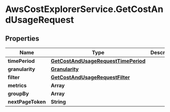 # AwsCostExplorerService.GetCostAndUsageRequest

## Properties

Name | Type | Description | Notes
------------ | ------------- | ------------- | -------------
**timePeriod** | [**GetCostAndUsageRequestTimePeriod**](GetCostAndUsageRequestTimePeriod.md) |  | 
**granularity** | [**Granularity**](Granularity.md) |  | 
**filter** | [**GetCostAndUsageRequestFilter**](GetCostAndUsageRequestFilter.md) |  | [optional] 
**metrics** | **Array** |  | 
**groupBy** | **Array** |  | [optional] 
**nextPageToken** | **String** |  | [optional] 


